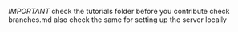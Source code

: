 *IMPORTANT*
check the tutorials folder before you contribute 
 check branches.md
also check the same for setting up the server locally
